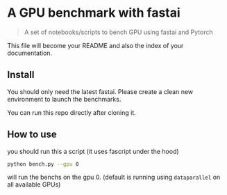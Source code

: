 # A GPU benchmark with fastai
> A set of notebooks/scripts to bench GPU using fastai and Pytorch


This file will become your README and also the index of your documentation.

## Install

You should only need the latest fastai. Please create a clean new environment to launch the benchmarks.

You can run this repo directly after cloning it.

## How to use

you should run this a script (it uses fascript under the hood)

```bash
python bench.py --gpu 0
```
will run the benchs on the gpu 0. (default is running using `dataparallel` on all available GPUs)
